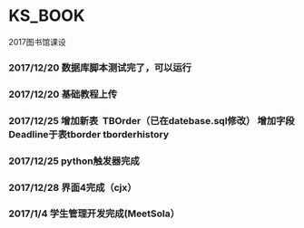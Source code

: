 # KS_BOOK
2017图书馆课设
### 2017/12/20 数据库脚本测试完了，可以运行
### 2017/12/20 基础教程上传
### 2017/12/25 增加新表  **TBOrder**（已在datebase.sql修改） 增加字段Deadline于表tborder   tborderhistory
### 2017/12/25 python触发器完成
### 2017/12/28 界面4完成（cjx）
### 2017/1/4 学生管理开发完成(MeetSola）
